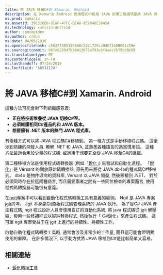 ```yaml
---
title: 將 JAVA 移植C#到 Xamarin. Android
description: 在 Xamarin Android 應用程式中使用 JAVA 的第三個選項是將 JAVA 原始程式碼移植到C#。
ms.prod: xamarin
ms.assetid: 39E528BD-010F-47FC-BE48-8E7848E30454
ms.technology: xamarin-android
author: conceptdev
ms.author: crdun
ms.date: 04/05/2016
ms.openlocfilehash: c6627f585326848c5221729ca94071b00651c59e
ms.sourcegitcommit: b07e0259d7b30413673a793ebf4aec2b75bb9285
ms.translationtype: MT
ms.contentlocale: zh-TW
ms.lasthandoff: 07/26/2019
ms.locfileid: "68511179"
---
```

# <a name="porting-java-to-c-for-xamarinandroid"></a>將 JAVA 移植C#到 Xamarin. Android

這種方法可能會對下列組織感意義:

- **正在將技術堆疊從 JAVA 切換C#至。**
- **必須維護相同C#產品的和 JAVA 版本。**
- **想要擁有 .NET 版本的熱門 JAVA 程式庫。**

有兩種方式可以將 JAVA 程式碼C#移植到。 第一種方式是手動移植程式碼。 這牽涉到熟練的開發人員, 瞭解 .NET 和 JAVA, 並熟悉各種語言的適當慣用語。 這種方法最適合用於少量的程式碼, 或適用于想要完全從 JAVA 移至C#的組織。

第二種移植方法是使用程式碼轉換器 (例如「[銳化](https://github.com/mono/sharpen)」) 來嘗試和自動化進程。 「[銳化](https://github.com/mono/sharpen)」是 Versant 的開放原始碼轉換器, 原先用來將從 JAVA *db4o*的程式碼C#移植到。 db4o 是物件導向的資料庫, Versant 以 JAVA 開發, 然後移植到 .NET。 對於必須同時存在於這兩種語言, 而且需要兩者之間有一些同位檢查的專案而言, 使用程式碼轉換器可能很有意義。

在[ngit](https://github.com/mono/ngit)專案中可以看到自動化程式碼轉換工具有意義的範例。
Ngit 是 JAVA 專案[jgit](http://eclipse.org/)的埠。
Jgit 本身是[Git](http://git-scm.com/)原始程式碼管理系統的 JAVA 執行。 為了從C# JAVA 產生程式碼, ngit 程式設計人員會使用自訂的自動化系統, 將 java 程式碼從 jgit 解壓縮、套用一些修補程式以容納轉換程式, 然後執行「 C#銳化」來產生程式碼。 這可讓 ngit 專案受益于在 jgit 上進行的持續性、持續性工作。

啟動自動化程式碼轉換工具時, 通常會涉及非常少的工作量, 而且這可能會證明要使用的屏障。 在許多情況下, 以手動方式將 JAVA 移植到C#是比較簡單又容易。

## <a name="related-links"></a>相關連結

- [銳化轉換工具](https://github.com/mono/sharpen)
